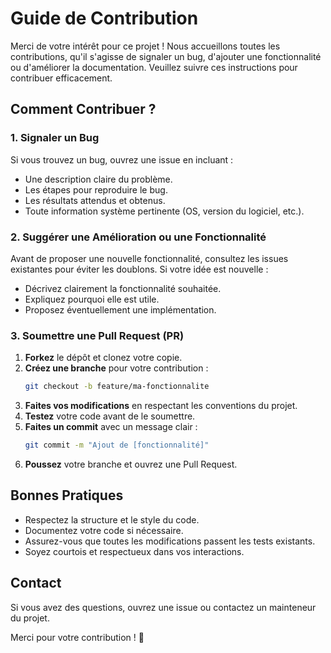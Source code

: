 # Guide de Contribution

Merci de votre intérêt pour ce projet ! Nous accueillons toutes les contributions, qu'il s'agisse de signaler un bug, d'ajouter une fonctionnalité ou d'améliorer la documentation. Veuillez suivre ces instructions pour contribuer efficacement.

## Comment Contribuer ?

### 1. Signaler un Bug
Si vous trouvez un bug, ouvrez une issue en incluant :
- Une description claire du problème.
- Les étapes pour reproduire le bug.
- Les résultats attendus et obtenus.
- Toute information système pertinente (OS, version du logiciel, etc.).

### 2. Suggérer une Amélioration ou une Fonctionnalité
Avant de proposer une nouvelle fonctionnalité, consultez les issues existantes pour éviter les doublons. Si votre idée est nouvelle :
- Décrivez clairement la fonctionnalité souhaitée.
- Expliquez pourquoi elle est utile.
- Proposez éventuellement une implémentation.

### 3. Soumettre une Pull Request (PR)
1. **Forkez** le dépôt et clonez votre copie.
2. **Créez une branche** pour votre contribution :
   ```bash
   git checkout -b feature/ma-fonctionnalite
   ```
3. **Faites vos modifications** en respectant les conventions du projet.
4. **Testez** votre code avant de le soumettre.
5. **Faites un commit** avec un message clair :
   ```bash
   git commit -m "Ajout de [fonctionnalité]"
   ```
6. **Poussez** votre branche et ouvrez une Pull Request.

## Bonnes Pratiques
- Respectez la structure et le style du code.
- Documentez votre code si nécessaire.
- Assurez-vous que toutes les modifications passent les tests existants.
- Soyez courtois et respectueux dans vos interactions.

## Contact
Si vous avez des questions, ouvrez une issue ou contactez un mainteneur du projet.

Merci pour votre contribution ! 🚀
